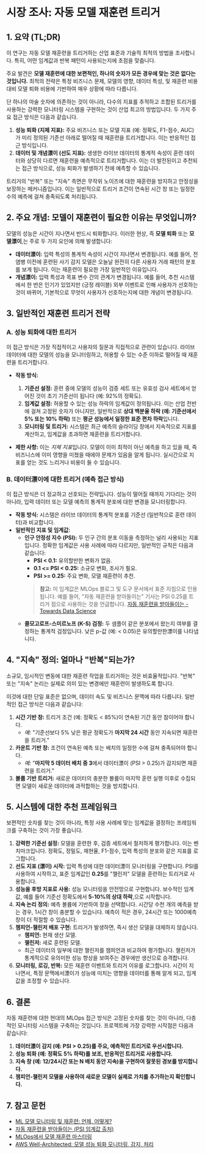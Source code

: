 # 시장 조사: 자동 모델 재훈련 트리거

## 1. 요약 (TL;DR)

이 연구는 자동 모델 재훈련을 트리거하는 산업 표준과 기술적 최적의 방법을 조사합니다. 특히, 어떤 임계값과 반복 패턴이 사용되는지에 초점을 맞춥니다.

주요 발견은 **모델 재훈련에 대한 보편적인, 하나의 숫자가 모든 경우에 맞는 것은 없다는 것입니다.** 최적의 전략은 특정 비즈니스 문제, 모델의 영향, 데이터 특성, 및 재훈련 비용 대비 모델 퇴화 비용에 기반하여 매우 상황에 따라 다릅니다.

단 하나의 마술 숫자에 의존하는 것이 아니라, 다수의 지표를 추적하고 조합된 트리거를 사용하는 강력한 모니터링 시스템을 구현하는 것이 산업 최고의 방법입니다. 두 가지 주요 접근 방식은 다음과 같습니다.

1.  **성능 퇴화 (지체 지표):** 주요 비즈니스 또는 모델 지표 (예: 정확도, F1-점수, AUC)가 미리 정의된 기준선 아래로 떨어질 때 재훈련을 트리거합니다. 이는 반응적인 접근 방식입니다.
2.  **데이터 및 개념漂이 (선도 지표):** 생생한 라이브 데이터의 통계적 속성이 훈련 데이터와 상당히 다르면 재훈련을 예측적으로 트리거합니다. 이는 더 발전된이고 추천되는 접근 방식으로, 성능 퇴화가 발생하기 전에 예측할 수 있습니다.

트리거의 "반복" 또는 "지속" 측면은 무작위 노이즈에 대한 재훈련을 방지하고 안정성을 보장하는 메커니즘입니다. 이는 일반적으로 트리거 조건이 연속된 시간 창 또는 일정한 수의 예측에 걸쳐 충족되도록 처리됩니다.

## 2. 주요 개념: 모델이 재훈련이 필요한 이유는 무엇입니까?

모델의 성능은 시간이 지나면서 반드시 퇴화합니다. 이러한 현상, 즉 **모델 퇴화** 또는 **모델漂이**,는 주로 두 가지 요인에 의해 발생합니다:

-   **데이터漂이:** 입력 특성의 통계적 속성이 시간이 지나면서 변경됩니다. 예를 들어, 전염병 이전에 훈련된 사기 감지 모델은 오늘날 완전히 다른 사용자 거래 패턴의 분포를 보게 됩니다. 이는 재훈련이 필요한 가장 일반적인 이유입니다.
-   **개념漂이:** 입력 특성과 목표 변수 간의 관계가 변경됩니다. 예를 들어, 추천 시스템에서 한 번은 인기가 있었지만 (긍정 레이블) 외부 이벤트로 인해 사용자가 선호하는 것이 바뀌어, 기본적으로 무엇이 사용자가 선호하는지에 대한 개념이 변경됩니다.

## 3. 일반적인 재훈련 트리거 전략

### A. 성능 퇴화에 대한 트리거

이 접근 방식은 가장 직접적이고 사용자의 질문과 직접적으로 관련이 있습니다. 라이브 데이터에 대한 모델의 성능을 모니터링하고, 허용할 수 있는 수준 이하로 떨어질 때 재훈련을 트리거합니다.

-   **작동 방식:**
    1.  **기준선 설정:** 훈련 중에 모델의 성능이 검증 세트 또는 유효성 검사 세트에서 얻어진 것이 초기 기준선이 됩니다 (예: 92%의 정확도).
    2.  **임계값 설정:** 허용할 수 있는 성능 하락의 임계값이 정의됩니다. 이는 산업 전반에 걸쳐 고정된 숫자가 아니지만, 일반적으로 **상대 백분율 하락 (예: 기준선에서 5% 또는 10% 하락)** 또는 **평균 성능에서 일정한 표준 편차 하락**입니다.
    3.  **모니터링 및 트리거:** 시스템은 최근 예측의 슬라이딩 창에서 지속적으로 지표를 계산하고, 임계값을 초과하면 재훈련을 트리거합니다.

-   **제한 사항:** 이는 *지체 지표*입니다. 모델이 이미 최적이 아닌 예측을 하고 있을 때, 즉 비즈니스에 이미 영향을 미쳤을 때에야 문제가 있음을 알게 됩니다. 실시간으로 지표를 얻는 것도 느리거나 비용이 들 수 있습니다.

### B. 데이터漂이에 대한 트리거 (예측 접근 방식)

이 접근 방식은 더 정교하고 선호되는 전략입니다. 성능이 떨어질 때까지 기다리는 것이 아니라, 입력 데이터 또는 모델 예측의 통계적 분포에 대한 변경을 모니터링합니다.

-   **작동 방식:** 시스템은 라이브 데이터의 통계적 분포를 기준선 (일반적으로 훈련 데이터)과 비교합니다.
-   **일반적인 지표 및 임계값:**
    -   **인구 안정성 지수 (PSI):** 두 인구 간의 분포 이동을 측정하는 널리 사용되는 지표입니다. 정확한 임계값은 사용 사례에 따라 다르지만, 일반적인 규칙은 다음과 같습니다:
        -   **PSI < 0.1:** 유의할만한 변화가 없음.
        -   **0.1 <= PSI < 0.25:** 소규모 변화, 조사가 필요.
        -   **PSI >= 0.25:** 주요 변화, 모델 재훈련이 추천.
        > **참고:** 이 임계값은 MLOps 블로그 및 도구 문서에서 표준 지침으로 인용됩니다. 예를 들어, "자동 재훈련을 받아들이는" 기사는 PSI 0.25를 트리거 점으로 사용하는 것을 언급합니다.
        > [자동 재훈련을 받아들이는 - Towards Data Science](https://medium.com/data-science/embracing-automated-retraining-780ed49f9985)
    -   **콜모고로프-스미르노프 (K-S) 검정:** 두 샘플이 같은 분포에서 왔는지 여부를 결정하는 통계적 검정입니다. 낮은 p-값 (예: < 0.05)은 유의할만한漂이를 나타냅니다.

## 4. "지속" 정의: 얼마나 "반복"되는가?

소규모, 임시적인 변동에 대한 재훈련 작업을 트리거하는 것은 비효율적입니다. "반복" 또는 "지속" 논리는 실제로 의미 있는 변경에만 재훈련이 발생하도록 합니다.

이것에 대한 단일 표준은 없으며, 데이터 속도 및 비즈니스 문맥에 따라 다릅니다. 일반적인 접근 방식은 다음과 같습니다:

1.  **시간 기반 창:** 트리거 조건 (예: 정확도 < 85%)이 연속된 기간 동안 참이어야 합니다.
    -   *예:* "기준선보다 5% 낮은 평균 정확도가 **마지막 24 시간** 동안 지속되면 재훈련을 트리거."
2.  **카운트 기반 창:** 조건이 연속된 예측 또는 배치의 일정한 수에 걸쳐 충족되어야 합니다.
    -   *예:* "**마지막 5 데이터 배치 중 3**에서 데이터漂이 (PSI > 0.25)가 감지되면 재훈련을 트리거."
3.  **볼륨 기반 트리거:** 새로운 데이터의 충분한 볼륨이 마지막 훈련 실행 이후로 수집되면 모델이 새로운 데이터에 과적합하는 것을 방지합니다.

## 5. 시스템에 대한 추천 프레임워크

보편적인 숫자를 찾는 것이 아니라, 특정 사용 사례에 맞는 임계값을 결정하는 프레임워크를 구축하는 것이 가장 좋습니다.

1.  **강력한 기준선 설정:** 모델을 훈련한 후, 검증 세트에서 철저하게 평가합니다. 이는 벤치마크입니다. 정확도, 정밀도, 재현율, F1-점수, 입력 특성의 분포와 같은 지표를 로그합니다.
2.  **선도 지표 (漂이) 시작:** 입력 특성에 대한 데이터漂이 모니터링을 구현합니다. PSI를 사용하여 시작하고, 표준 임계값인 **0.25**를 "챌린저" 모델을 훈련하는 트리거로 사용합니다.
3.  **성능을 후방 지표로 사용:** 성능 모니터링을 안전망으로 구현합니다. 보수적인 임계값, 예를 들어 기준선 정확도에서 **5-10%의 상대 하락**,으로 시작합니다.
4.  **지속 논리 정의:** 예측 볼륨에 기반하여 창을 선택합니다. 시간당 수천 개의 예측을 받는 경우, 1시간 창이 충분할 수 있습니다. 예측이 적은 경우, 24시간 또는 1000예측 창이 더 적절할 수 있습니다.
5.  **챔피언-챌린저 배포 구현:** 트리거가 발생하면, 즉시 생산 모델을 대체하지 않습니다.
    -   **챔피언:** 현재 생산 모델.
    -   **챌린저:** 새로 훈련된 모델.
    -   최근 데이터의 일부에 대한 챌린저를 챔피언과 비교하여 평가합니다. 챌린저가 통계적으로 유의미한 성능 향상을 보여주는 경우에만 생산으로 승격합니다.
6.  **모니터링, 로깅, 반복:** 모든 재훈련 이벤트와 트리거 이유를 로그합니다. 시간이 지나면서, 특정 문맥에서漂이가 성능에 미치는 영향을 데이터를 통해 알게 되고, 임계값을 조정할 수 있습니다.

## 6. 결론

자동 재훈련에 대한 현대의 MLOps 접근 방식은 고정된 숫자를 찾는 것이 아니라, 다층적인 모니터링 시스템을 구축하는 것입니다. 프로젝트에 가장 강력한 시작점은 다음과 같습니다:

1.  **데이터漂이 감지 (예: PSI > 0.25)를 주요, 예측적인 트리거로 우선시합니다.**
2.  **성능 퇴화 (예: 정확도 5% 하락)를 보조, 반응적인 트리거로 사용합니다.**
3.  **지속 창 (예: 12/24시간 또는 N 배치 동안 지속)을 구현하여 잘못된 경보를 방지합니다.**
4.  **챔피언-챌린저 모델을 사용하여 새로운 모델이 실제로 가치를 추가하는지 확인합니다.**

## 7. 참고 문헌

-   [ML 모델 모니터링 및 재훈련: 언제, 어떻게?](https://medium.com/@jwang.ml/ml-model-monitoring-and-re-training-when-and-how-7fbfe3b64433)
-   [자동 재훈련을 받아들이는 (PSI 임계값 출처)](https://medium.com/data-science/embracing-automated-retraining-780ed49f9985)
-   [MLOps에서 모델 재훈련 마스터링](https://randomtrees.medium.com/mastering-model-retraining-in-mlops-4bb961ee7070)
-   [AWS Well-Architected: 모델 성능 퇴화 모니터링, 감지, 처리](https://docs.aws.amazon.com/wellarchitected/latest/machine-learning-lens/mlper-15.html) 